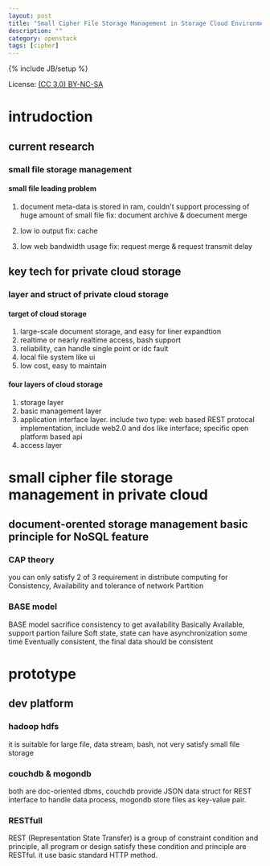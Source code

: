 ```yaml
---
layout: post
title: "Small Cipher File Storage Management in Storage Cloud Environment"
description: ""
category: openstack
tags: [cipher]
---
```

{% include JB/setup %}

License: [(CC 3.0) BY-NC-SA](http://creativecommons.org/licenses/by-nc-sa/3.0/)

# intrudoction

## current research

### small file storage management

#### small file leading problem

1. document meta-data is stored in ram, couldn't support processing of huge amount of small file
fix: document archive & doecument merge

2. low io output
fix: cache

3. low web bandwidth usage
fix: request merge & request transmit delay

## key tech for private cloud storage

### layer and struct of private cloud storage

#### target of cloud storage

1. large-scale document storage, and easy for liner expandtion
2. realtime or nearly realtime access, bash support
3. reliability, can handle single point or idc fault
4. local file system like ui
5. low cost, easy to maintain

#### four layers of cloud storage

1. storage layer
2. basic management layer
3. application interface layer. include two type: web based REST protocal implementation, include web2.0 and dos like interface; specific open platform based api
4. access layer

# small cipher file storage management in private cloud

## document-orented storage management basic principle for NoSQL feature

### CAP theory

you can only satisfy 2 of 3 requirement in distribute computing for
Consistency, Availability and tolerance of network Partition

### BASE model

  BASE model sacrifice consistency to get availability
  Basically Available, support partion failure
  Soft state, state can have asynchronization some time
  Eventually consistent, the final data should be consistent
# prototype

## dev platform

### hadoop hdfs
  it is suitable for large file, data stream, bash, not very satisfy
  small file storage

### couchdb & mogondb
  both are doc-oriented dbms, couchdb provide JSON data struct for
  REST interface to handle data process, mogondb store files as
  key-value pair.

### RESTfull
  REST (Representation State Transfer) is a group of constraint
  condition and principle, all program or design satisfy these
  condition and principle are RESTful. it use basic standard HTTP
  method.
